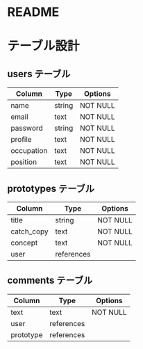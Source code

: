 # README

# テーブル設計

## users テーブル

| Column    | Type   | Options  |
| --------- | ------ | ---------|
| name      | string | NOT NULL |
| email     | text   | NOT NULL |
| password  | string | NOT NULL |
| profile   | text   | NOT NULL |
| occupation| text   | NOT NULL |
| position  | text   | NOT NULL |

## prototypes テーブル

| Column     | Type         | Options     |
| ---------- | ------------ | ----------- |
| title      | string       | NOT NULL    |
| catch_copy | text         | NOT NULL    |
| concept    | text         | NOT NULL    |
| user       | references   |             |

## comments テーブル

| Column    | Type       | Options  |
| --------- | ---------- | -------- |
| text      | text       | NOT NULL |
| user      | references |          |
| prototype | references |          |
